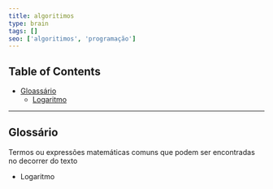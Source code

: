 ```yaml
---
title: algoritimos
type: brain
tags: []
seo: ['algoritimos', 'programação']
---
```


## Table of Contents

- [Gloassário](#glassario)
  - [Logaritmo](@logaritimo)

<hr>
<a name="glassario"></a>

## Glossário

Termos ou expressões matemáticas comuns que podem ser encontradas no decorrer do texto

<a name="logaritmo"></a>

* Logaritmo
